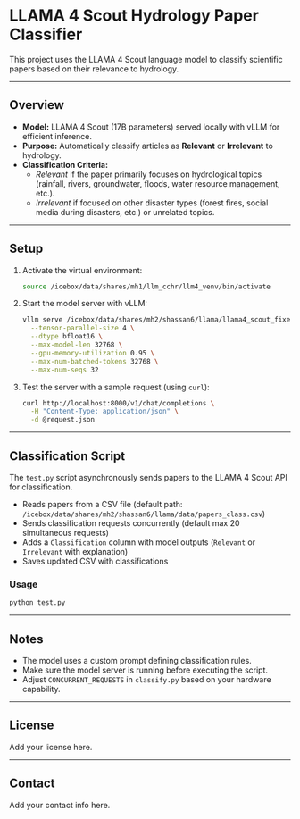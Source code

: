  # LLAMA 4 Scout Hydrology Paper Classifier

 This project uses the LLAMA 4 Scout language model to classify scientific papers based on their relevance to hydrology.

 ---

 ## Overview

 - **Model:** LLAMA 4 Scout (17B parameters) served locally with vLLM for efficient inference.
 - **Purpose:** Automatically classify articles as **Relevant** or **Irrelevant** to hydrology.
 - **Classification Criteria:**  
   - *Relevant* if the paper primarily focuses on hydrological topics (rainfall, rivers, groundwater, floods, water resource management, etc.).  
   - *Irrelevant* if focused on other disaster types (forest fires, social media during disasters, etc.) or unrelated topics.

 ---

 ## Setup

 1. Activate the virtual environment:

    ```bash
    source /icebox/data/shares/mh1/llm_cchr/llm4_venv/bin/activate
    ```

 2. Start the model server with vLLM:

    ```bash
    vllm serve /icebox/data/shares/mh2/shassan6/llama/llama4_scout_fixed/models--meta-llama--Llama-4-Scout-17B-16E/snapshots/14d516bdff6ac06cec40678529222f193386189c \
      --tensor-parallel-size 4 \
      --dtype bfloat16 \
      --max-model-len 32768 \
      --gpu-memory-utilization 0.95 \
      --max-num-batched-tokens 32768 \
      --max-num-seqs 32
    ```

 3. Test the server with a sample request (using `curl`):

    ```bash
    curl http://localhost:8000/v1/chat/completions \
      -H "Content-Type: application/json" \
      -d @request.json
    ```

 ---

 ## Classification Script

 The `test.py` script asynchronously sends papers to the LLAMA 4 Scout API for classification.

 - Reads papers from a CSV file (default path: `/icebox/data/shares/mh2/shassan6/llama/data/papers_class.csv`)
 - Sends classification requests concurrently (default max 20 simultaneous requests)
 - Adds a `Classification` column with model outputs (`Relevant` or `Irrelevant` with explanation)
 - Saves updated CSV with classifications

 ### Usage

 ```bash
 python test.py
 ```

 ---

 ## Notes

 - The model uses a custom prompt defining classification rules.
 - Make sure the model server is running before executing the script.
 - Adjust `CONCURRENT_REQUESTS` in `classify.py` based on your hardware capability.

 ---

 ## License

 Add your license here.

 ---

 ## Contact

 Add your contact info here.

